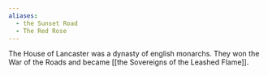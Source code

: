 ```yaml
---
aliases:
  - the Sunset Road
  - The Red Rose
---
```

The House of Lancaster was a dynasty of english monarchs. They won the War of the Roads and became [[the Sovereigns of the Leashed Flame]].